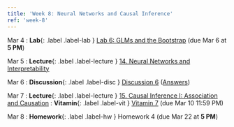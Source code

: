 ```yaml
---
title: 'Week 8: Neural Networks and Causal Inference'
ref: 'week-8'
---
```


Mar 4
: **Lab**{: .label .label-lab } [Lab 6: GLMs and the Bootstrap](https://data102.datahub.berkeley.edu/hub/user-redirect/git-pull?repo=https%3A%2F%2Fgithub.com%2Fds-102%2Fsp24-materials&urlpath=lab%2Ftree%2Fsp24-materials%2Flab%2Flab06%2Flab06.ipynb&branch=main) (due Mar 6 at **5 PM**)

Mar 5
: **Lecture**{: .label .label-lecture } [14. Neural Networks and Interpretability](lecture/lec14)

Mar 6
: **Discussion**{: .label .label-disc } [Discussion 6](https://drive.google.com/file/d/1Sg6hJHVATncwXd5WzOPFH9yglz-CfNRp/view?usp=drivesdk) ([Answers](https://drive.google.com/file/d/1YfmE4TzSMd09O1DEpb485kyC-GT-k6A-/view?usp=drive_link))

Mar 7
: **Lecture**{: .label .label-lecture } [15. Causal Inference I: Association and Causation](lecture/lec15)
: **Vitamin**{: .label .label-vit } [Vitamin 7](https://www.gradescope.com/courses/711377/assignments/4211918) (due Mar 10 11:59 PM)

Mar 8
: **Homework**{: .label .label-hw } Homework 4 (due Mar 22 at **5 PM**)

